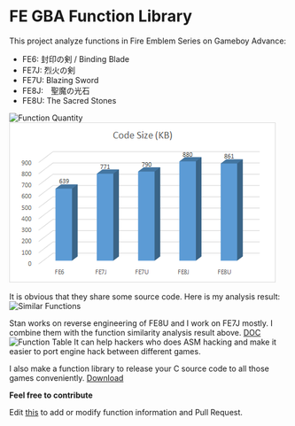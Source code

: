 # FE GBA Function Library

This project analyze functions in Fire Emblem Series on Gameboy Advance:
* FE6: 封印の剣 / Binding Blade
* FE7J: 烈火の剣
* FE7U: Blazing Sword
* FE8J:　聖魔の光石
* FE8U: The Sacred Stones

![Function Quantity](https://raw.github.com/laqieer/FE_GBA_Function_Library/master/img/Function%20Quantity.png)
![Code Size](https://raw.githubusercontent.com/laqieer/FE_GBA_Function_Library/master/img/Code%20Size.png)

It is obvious that they share some source code. Here is my analysis result:
![Similar Functions](https://raw.github.com/laqieer/FE_GBA_Function_Library/master/img/Similar%20Functions.png)

Stan works on reverse engineering of FE8U and I work on FE7J mostly. I combine them with the function similarity analysis result above.
[DOC](https://github.com/laqieer/FE_GBA_Function_Library/blob/master/functions.md)
![Function Table](https://raw.github.com/laqieer/FE_GBA_Function_Library/master/img/Function%20Table.png)
It can help hackers who does ASM hacking and make it easier to port engine hack between different games.

I also make a function library to release your C source code to all those games conveniently.
[Download](https://github.com/laqieer/FE_GBA_Function_Library/releases)

**Feel free to contribute**

Edit [this](https://github.com/laqieer/FE_GBA_Function_Library/blob/master/basic_info.md) to add or modify function information and Pull Request.